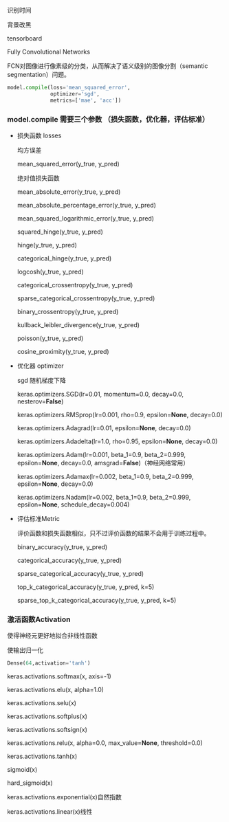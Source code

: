 识别时间

背景改黑

tensorboard





Fully Convolutional Networks

FCN对图像进行像素级的分类，从而解决了语义级别的图像分割（semantic segmentation）问题。



```python
model.compile(loss='mean_squared_error',
              optimizer='sgd',
              metrics=['mae', 'acc'])
```



### model.compile 需要三个参数 （损失函数，优化器，评估标准）

- 损失函数 losses

  均方误差

  mean_squared_error(y_true, y_pred)

  绝对值损失函数

  mean_absolute_error(y_true, y_pred)

  mean_absolute_percentage_error(y_true, y_pred)

  mean_squared_logarithmic_error(y_true, y_pred)

  squared_hinge(y_true, y_pred)

  hinge(y_true, y_pred)

  categorical_hinge(y_true, y_pred)

  logcosh(y_true, y_pred)

  categorical_crossentropy(y_true, y_pred)

  sparse_categorical_crossentropy(y_true, y_pred)

  binary_crossentropy(y_true, y_pred)

  kullback_leibler_divergence(y_true, y_pred)

  poisson(y_true, y_pred)

  cosine_proximity(y_true, y_pred)

- 优化器 optimizer

  sgd 随机梯度下降

  keras.optimizers.SGD(lr=0.01, momentum=0.0, decay=0.0, nesterov=**False**)

  keras.optimizers.RMSprop(lr=0.001, rho=0.9, epsilon=**None**, decay=0.0)

  keras.optimizers.Adagrad(lr=0.01, epsilon=**None**, decay=0.0)

  keras.optimizers.Adadelta(lr=1.0, rho=0.95, epsilon=**None**, decay=0.0)

  keras.optimizers.Adam(lr=0.001, beta_1=0.9, beta_2=0.999, epsilon=**None**, decay=0.0, amsgrad=**False**)（神经网络常用）

  keras.optimizers.Adamax(lr=0.002, beta_1=0.9, beta_2=0.999, epsilon=**None**, decay=0.0)

  keras.optimizers.Nadam(lr=0.002, beta_1=0.9, beta_2=0.999, epsilon=**None**, schedule_decay=0.004)

- 评估标准Metric

  评价函数和损失函数相似，只不过评价函数的结果不会用于训练过程中。

  binary_accuracy(y_true, y_pred)

  categorical_accuracy(y_true, y_pred)
  
  sparse_categorical_accuracy(y_true, y_pred)
  
  top_k_categorical_accuracy(y_true, y_pred, k=5)
  
  sparse_top_k_categorical_accuracy(y_true, y_pred, k=5)

### 激活函数Activation

使得神经元更好地拟合非线性函数

使输出归一化

```python
Dense(64,activation='tanh')
```

keras.activations.softmax(x, axis=-1)

keras.activations.elu(x, alpha=1.0)

keras.activations.selu(x)

keras.activations.softplus(x)

keras.activations.softsign(x)

keras.activations.relu(x, alpha=0.0, max_value=**None**, threshold=0.0)

keras.activations.tanh(x)

sigmoid(x)

hard_sigmoid(x)

keras.activations.exponential(x)自然指数

keras.activations.linear(x)线性